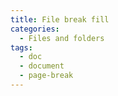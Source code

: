 ```yaml
---
title: File break fill
categories:
  - Files and folders
tags:
  - doc
  - document
  - page-break
---
```

